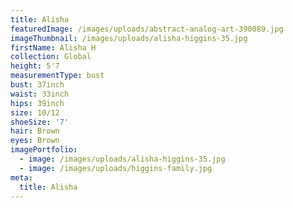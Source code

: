 ```yaml
---
title: Alisha
featuredImage: /images/uploads/abstract-analog-art-390089.jpg
imageThumbnail: /images/uploads/alisha-higgins-35.jpg
firstName: Alisha H
collection: Global
height: 5'7
measurementType: bust
bust: 37inch
waist: 33inch
hips: 39inch
size: 10/12
shoeSize: '7'
hair: Brown
eyes: Brown
imagePortfolio:
  - image: /images/uploads/alisha-higgins-35.jpg
  - image: /images/uploads/higgins-family.jpg
meta:
  title: Alisha
---
```


